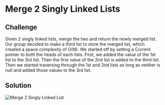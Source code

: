 # Merge 2 Singly Linked Lists

## Challenge
Given 2 singly linked lists, merge the two and return the newly merged list.
Our group decided to make a third list to store the merged list, which created a space complexity of O(N).
We started off by setting a Current pointer to both the heads of each lists.
First, we added the value of the 1st list to the 3rd list.  Then the first value of the 2nd list is added to the third list.
Then we started traversing through the 1st and 2nd lists as long as neither is null and added those values to the 3rd list.


## Solution
![Merge 2 Singly Linked List](/assets/KthElementFromEnd.jpg)